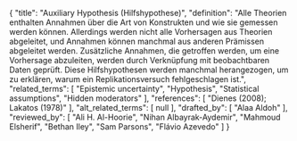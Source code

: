 {
    "title": "Auxiliary Hypothesis (Hilfshypothese)",
    "definition": "Alle Theorien enthalten Annahmen über die Art von Konstrukten und wie sie gemessen werden können. Allerdings werden nicht alle Vorhersagen aus Theorien abgeleitet, und Annahmen können manchmal aus anderen Prämissen abgeleitet werden. Zusätzliche Annahmen, die getroffen werden, um eine Vorhersage abzuleiten, werden durch Verknüpfung mit beobachtbaren Daten geprüft. Diese Hilfshypothesen werden manchmal herangezogen, um zu erklären, warum ein Replikationsversuch fehlgeschlagen ist.",
    "related_terms": [
        "Epistemic uncertainty",
        "Hypothesis",
        "Statistical assumptions",
        "Hidden moderators"
    ],
    "references": [
        "Dienes (2008); Lakatos (1978)"
    ],
    "alt_related_terms": [
        null
    ],
    "drafted_by": [
        "Alaa Aldoh"
    ],
    "reviewed_by": [
        "Ali H. Al-Hoorie",
        "Nihan Albayrak-Aydemir",
        "Mahmoud Elsherif",
        "Bethan Iley",
        "Sam Parsons",
        "Flávio Azevedo"
    ]
}